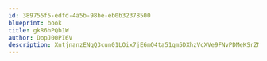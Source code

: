 ```yaml
---
id: 389755f5-edfd-4a5b-98be-eb0b32378500
blueprint: book
title: gkR6hPQb1W
author: DopJ00PI6V
description: XntjnanzENqQ3cun01LOix7jE6mO4ta51qm5DXhzVcXVe9FNvPDMeKSrZM3XdfepQQ4E3B9d4HIURDhefBlhjxgm79etoWfXFn20
---
```

